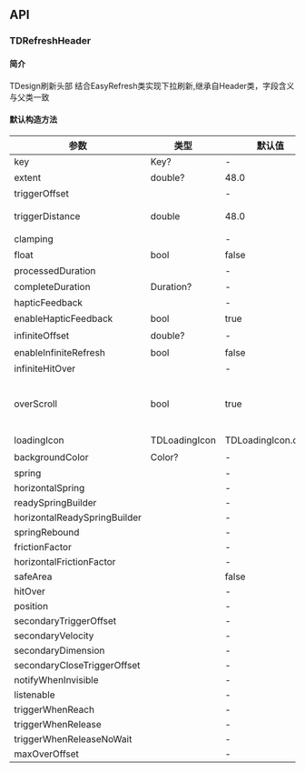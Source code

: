 ## API
### TDRefreshHeader
#### 简介
TDesign刷新头部
 结合EasyRefresh类实现下拉刷新,继承自Header类，字段含义与父类一致
#### 默认构造方法

| 参数 | 类型 | 默认值 | 说明 |
| --- | --- | --- | --- |
| key | Key? | - | Key |
| extent | double? | 48.0 | Header容器高度 |
| triggerOffset |  | - |  |
| triggerDistance | double | 48.0 | 触发刷新任务的偏移量，同[triggerOffset] |
| clamping |  | - |  |
| float | bool | false | 是否悬浮 |
| processedDuration |  | - |  |
| completeDuration | Duration? | - | 完成延时 |
| hapticFeedback |  | - |  |
| enableHapticFeedback | bool | true | 开启震动反馈 |
| infiniteOffset | double? | - | 无限刷新偏移量 |
| enableInfiniteRefresh | bool | false | 是否开启无限刷新 |
| infiniteHitOver |  | - |  |
| overScroll | bool | true | 越界滚动([enableInfiniteRefresh]为true或[infiniteOffset]有值时生效) |
| loadingIcon | TDLoadingIcon | TDLoadingIcon.circle | loading样式 |
| backgroundColor | Color? | - | 背景颜色 |
| spring |  | - |  |
| horizontalSpring |  | - |  |
| readySpringBuilder |  | - |  |
| horizontalReadySpringBuilder |  | - |  |
| springRebound |  | - |  |
| frictionFactor |  | - |  |
| horizontalFrictionFactor |  | - |  |
| safeArea |  | false |  |
| hitOver |  | - |  |
| position |  | - |  |
| secondaryTriggerOffset |  | - |  |
| secondaryVelocity |  | - |  |
| secondaryDimension |  | - |  |
| secondaryCloseTriggerOffset |  | - |  |
| notifyWhenInvisible |  | - |  |
| listenable |  | - |  |
| triggerWhenReach |  | - |  |
| triggerWhenRelease |  | - |  |
| triggerWhenReleaseNoWait |  | - |  |
| maxOverOffset |  | - |  |
